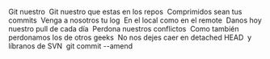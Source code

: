 Git nuestro 
Git nuestro que estas en los repos  
Comprimidos sean tus commits 
Venga a nosotros tu log 
En el local como en el remote 
Danos hoy nuestro pull de cada día 
Perdona nuestros conflictos 
Como también perdonamos los de otros geeks  
No nos dejes caer en detached HEAD 
y líbranos de SVN 
git commit --amend
